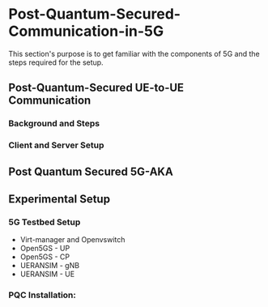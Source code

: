 # Post-Quantum-Secured-Communication-in-5G
This section's purpose is to get familiar with the components of 5G and the steps required for the setup.
## Post-Quantum-Secured UE-to-UE Communication

### Background and Steps
### Client and Server Setup
## Post Quantum Secured 5G-AKA 
## Experimental Setup
 ### 5G Testbed Setup
- Virt-manager and Openvswitch 
- Open5GS - UP 
- Open5GS - CP
- UERANSIM - gNB
- UERANSIM - UE  

### PQC Installation: 

